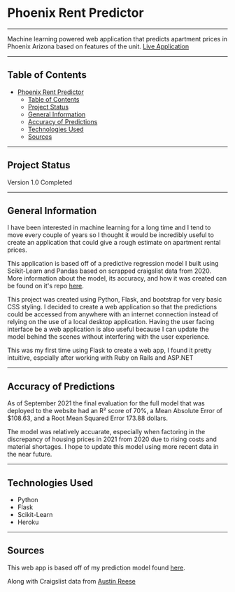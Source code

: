 # Phoenix Rent Predictor

---

Machine learning powered web application that predicts apartment prices in Phoenix Arizona based on features of the unit.
[Live Application](https://phoenix-rent-predictor.herokuapp.com/)

---

## Table of Contents

- [Phoenix Rent Predictor](#phoenix-rent-predictor)
  - [Table of Contents](#table-of-contents)
  - [Project Status](#project-status)
  - [General Information](#general-information)
  - [Accuracy of Predictions](#accuracy-of-predictions)
  - [Technologies Used](#technologies-used)
  - [Sources](#sources)

---

## Project Status

Version 1.0 Completed

---

## General Information

I have been interested in machine learning for a long time and I tend to move every couple of years so I thought it would be incredibly useful to create an application that could give a rough estimate on apartment rental prices.

This application is based off of a predictive regression model I built using Scikit-Learn and Pandas based on scrapped craigslist data from 2020. More information about the model, its accuracy, and how it was created can be found on it's repo [here](https://github.com/CKHarrison/phoenix-rent-predictor).

This project was created using Python, Flask, and bootstrap for very basic CSS styling. I decided to create a web application so that the predictions could be accessed from anywhere with an internet connection instead of relying on the use of a local desktop application. Having the user facing interface be a web application is also useful because I can update the model behind the scenes without interfering with the user experience.

This was my first time using Flask to create a web app, I found it pretty intuitive, espcially after working with Ruby on Rails and ASP.NET

---

## Accuracy of Predictions

As of September 2021 the final evaluation for the full model that was deployed to the website had an R² score of 70%, a Mean Absolute Error of $108.63, and a Root Mean Squared Error 173.88 dollars.

The model was relatively accuarate, especially when factoring in the discrepancy of housing prices in 2021 from 2020 due to rising costs and material shortages. I hope to update this model using more recent data in the near future.

---

## Technologies Used

- Python
- Flask
- Scikit-Learn
- Heroku

---

## Sources

This web app is based off of my prediction model found [here](https://github.com/CKHarrison/phoenix-rent-predictor).

Along with Craigslist data from [Austin Reese](https://www.kaggle.com/austinreese/usa-housing-listings)
